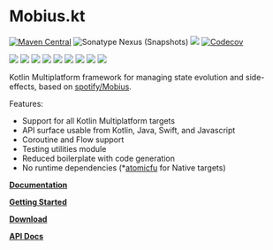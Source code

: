 # Mobius.kt

[![Maven Central](https://img.shields.io/maven-central/v/org.drewcarlson/mobiuskt-core-jvm?label=maven&color=blue)](https://central.sonatype.com/search?q=mobiuskt-*&namespace=org.drewcarlson)
![Sonatype Nexus (Snapshots)](https://img.shields.io/nexus/s/org.drewcarlson/mobiuskt-core-jvm?server=https%3A%2F%2Fs01.oss.sonatype.org)
![](https://github.com/DrewCarlson/mobius.kt/workflows/Tests/badge.svg)
[![Codecov](https://img.shields.io/codecov/c/github/drewcarlson/mobius.kt?token=7DKJUD60BO)](https://app.codecov.io/gh/DrewCarlson/mobius.kt/)

![](https://img.shields.io/static/v1?label=&message=Platforms&color=grey)
![](https://img.shields.io/static/v1?label=&message=Js&color=blue)
![](https://img.shields.io/static/v1?label=&message=Jvm&color=blue)
![](https://img.shields.io/static/v1?label=&message=Linux&color=blue)
![](https://img.shields.io/static/v1?label=&message=macOS&color=blue)
![](https://img.shields.io/static/v1?label=&message=Windows&color=blue)
![](https://img.shields.io/static/v1?label=&message=iOS&color=blue)
![](https://img.shields.io/static/v1?label=&message=tvOS&color=blue)
![](https://img.shields.io/static/v1?label=&message=watchOS&color=blue)

Kotlin Multiplatform framework for managing state evolution and side-effects, based on [spotify/Mobius](https://github.com/spotify/mobius).

Features:

- Support for all Kotlin Multiplatform targets
- API surface usable from Kotlin, Java, Swift, and Javascript
- Coroutine and Flow support
- Testing utilities module
- Reduced boilerplate with code generation
- No runtime dependencies (*[atomicfu](https://github.com/Kotlin/kotlinx-atomicfu/) for Native targets)

**[Documentation](https://drewcarlson.github.io/mobius.kt/latest/)**

**[Getting Started](https://drewcarlson.github.io/mobius.kt/latest/getting-started/)**

**[Download](https://drewcarlson.github.io/mobius.kt/latest/download/)**

**[API Docs](https://drewcarlson.github.io/mobius.kt/latest/kdoc/)**
